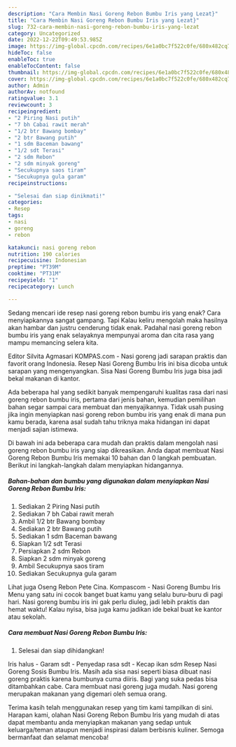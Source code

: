 ```yaml
---
description: "Cara Membin Nasi Goreng Rebon Bumbu Iris yang Lezat}"
title: "Cara Membin Nasi Goreng Rebon Bumbu Iris yang Lezat}"
slug: 732-cara-membin-nasi-goreng-rebon-bumbu-iris-yang-lezat
category: Uncategorized
date: 2022-12-22T09:49:53.985Z
image: https://img-global.cpcdn.com/recipes/6e1a0bc7f522c0fe/680x482cq70/nasi-goreng-rebon-bumbu-iris-foto-resep-utama.jpg
hideToc: false
enableToc: true
enableTocContent: false
thumbnail: https://img-global.cpcdn.com/recipes/6e1a0bc7f522c0fe/680x482cq70/nasi-goreng-rebon-bumbu-iris-foto-resep-utama.jpg
cover: https://img-global.cpcdn.com/recipes/6e1a0bc7f522c0fe/680x482cq70/nasi-goreng-rebon-bumbu-iris-foto-resep-utama.jpg
author: Admin
authorAv: notfound
ratingvalue: 3.1
reviewcount: 3
recipeingredient:
- "2 Piring Nasi putih"
- "7 bh Cabai rawit merah"
- "1/2 btr Bawang bombay"
- "2 btr Bawang putih"
- "1 sdm Baceman bawang"
- "1/2 sdt Terasi"
- "2 sdm Rebon"
- "2 sdm minyak goreng"
- "Secukupnya saos tiram"
- "Secukupnya gula garam"
recipeinstructions:

- "Selesai dan siap dinikmati!"
categories:
- Resep
tags:
- nasi
- goreng
- rebon

katakunci: nasi goreng rebon 
nutrition: 190 calories
recipecuisine: Indonesian
preptime: "PT39M"
cooktime: "PT31M"
recipeyield: "1"
recipecategory: Lunch

---
```



Sedang mencari ide resep nasi goreng rebon bumbu iris yang enak? Cara menyiapkannya sangat gampang. Tapi Kalau keliru mengolah maka hasilnya akan hambar dan justru cenderung tidak enak. Padahal nasi goreng rebon bumbu iris yang enak selayaknya mempunyai aroma dan cita rasa yang mampu memancing selera kita.


Editor Silvita Agmasari KOMPAS.com - Nasi goreng jadi sarapan praktis dan favorit orang Indonesia. Resep Nasi Goreng Bumbu Iris ini bisa dicoba untuk sarapan yang mengenyangkan. Sisa Nasi Goreng Bumbu Iris juga bisa jadi bekal makanan di kantor.

Ada beberapa hal yang sedikit banyak mempengaruhi kualitas rasa dari nasi goreng rebon bumbu iris, pertama dari jenis bahan, kemudian pemilihan bahan segar sampai cara membuat dan menyajikannya. Tidak usah pusing jika ingin menyiapkan nasi goreng rebon bumbu iris yang enak di mana pun kamu berada, karena asal sudah tahu triknya maka hidangan ini dapat menjadi sajian istimewa.


Di bawah ini ada beberapa cara mudah dan praktis dalam mengolah nasi goreng rebon bumbu iris yang siap dikreasikan. Anda dapat membuat Nasi Goreng Rebon Bumbu Iris memakai 10 bahan dan 0 langkah pembuatan. Berikut ini langkah-langkah dalam menyiapkan hidangannya.

<!--inarticleads1-->

##### Bahan-bahan dan bumbu yang digunakan dalam menyiapkan Nasi Goreng Rebon Bumbu Iris:

1. Sediakan 2 Piring Nasi putih
1. Sediakan 7 bh Cabai rawit merah
1. Ambil 1/2 btr Bawang bombay
1. Sediakan 2 btr Bawang putih
1. Sediakan 1 sdm Baceman bawang
1. Siapkan 1/2 sdt Terasi
1. Persiapkan 2 sdm Rebon
1. Siapkan 2 sdm minyak goreng
1. Ambil Secukupnya saos tiram
1. Sediakan Secukupnya gula garam


Lihat juga Oseng Rebon Pete Cina. Kompascom - Nasi Goreng Bumbu Iris Menu yang satu ini cocok banget buat kamu yang selalu buru-buru di pagi hari. Nasi goreng bumbu iris ini gak perlu diuleg, jadi lebih praktis dan hemat waktu! Kalau nyisa, bisa juga kamu jadikan ide bekal buat ke kantor atau sekolah. 

<!--inarticleads2-->

##### Cara membuat Nasi Goreng Rebon Bumbu Iris:


1. Selesai dan siap dihidangkan!

Iris halus - Garam sdt - Penyedap rasa sdt - Kecap ikan sdm Resep Nasi Goreng Sosis Bumbu Iris. Masih ada sisa nasi seperti biasa dibuat nasi goreng praktis karena bumbunya cuma diiris. Bagi yang suka pedas bisa ditambahkan cabe. Cara membuat nasi goreng juga mudah. Nasi goreng merupakan makanan yang digemari oleh semua orang. 

Terima kasih telah menggunakan resep yang tim kami tampilkan di sini. Harapan kami, olahan Nasi Goreng Rebon Bumbu Iris yang mudah di atas dapat membantu anda menyiapkan makanan yang sedap untuk keluarga/teman ataupun menjadi inspirasi dalam berbisnis kuliner. Semoga bermanfaat dan selamat mencoba!
